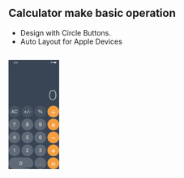 ## Calculator make basic operation


- Design with Circle Buttons.
 - Auto Layout for Apple Devices

<pre><pre><img src="https://github.com/sherboo96/Calculator/blob/main/Screen.png" width="100">

